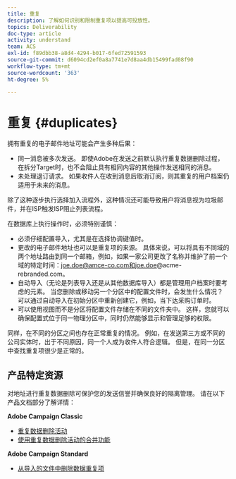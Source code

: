 ```yaml
---
title: 重复
description: 了解如何识别和限制重复项以提高可投放性。
topics: Deliverability
doc-type: article
activity: understand
team: ACS
exl-id: f89dbb38-a8d4-4294-b017-6fed72591593
source-git-commit: d6094cd2ef0a8a7741e7d8aa4db15499fad08f90
workflow-type: tm+mt
source-wordcount: '363'
ht-degree: 5%

---
```


# 重复 {#duplicates}

拥有重复的电子邮件地址可能会产生多种后果：

* 同一消息被多次发送。 即使Adobe在发送之前默认执行重复数据删除过程，在拆分Target时，也不会阻止具有相同内容的其他操作发送相同的消息。
* 未处理退订请求。 如果收件人在收到消息后取消订阅，则其重复的用户档案仍适用于未来的消息。

除了这种逐步执行选择加入流程外，这种情况还可能导致用户将消息视为垃圾邮件，并在ISP触发ISP阻止列表流程。

在数据库上执行操作时，必须特别谨慎：

* 必须仔细配置导入，尤其是在选择协调键值时。
* 更改的电子邮件地址也可以是重复项的来源。 具体来说，可以将具有不同域的两个地址路由到同一个邮箱，例如，如果一家公司更改了名称并维护了前一个域的特定时间：joe.doe@amce-co.com和joe.doe@acme-rebranded.com。
* 自动导入（无论是列表导入还是从其他数据库导入）都是管理用户档案时要考虑的元素。 当您删除或移动另一个分区中的配置文件时，会发生什么情况？ 可以通过自动导入在初始分区中重新创建它，例如，当下达采购订单时。
* 可以使用视图而不是分区将配置文件存储在不同的文件夹中。 这样，您就可以确保配置式位于同一物理分区中，同时仍然能够显示和管理足够的权限。

同样，在不同的分区之间也存在正常重复的情况。 例如，在发送第三方或不同的公司实体时，出于不同原因，同一个人成为收件人符合逻辑。 但是，在同一分区中查找重复项很少是正常的。

## 产品特定资源

对地址进行重复数据删除可保护您的发送信誉并确保良好的隔离管理。 请在以下产品文档部分了解详情：

**Adobe Campaign Classic**

* [重复数据删除活动](https://experienceleague.adobe.com/docs/campaign-classic/using/automating-with-workflows/targeting-activities/deduplication.html?lang=zh-Hans)
* [使用重复数据删除活动的合并功能](https://experienceleague.adobe.com/docs/campaign-classic/using/automating-with-workflows/use-cases/data-management/deduplication-merge.html?lang=zh-Hans)

**Adobe Campaign Standard**

* [从导入的文件中删除数据重复项](https://experienceleague.adobe.com/docs/campaign-standard/using/managing-processes-and-data/workflow-use-case/data-management/deduplicating-data-imported-file.html?lang=zh-Hans)
